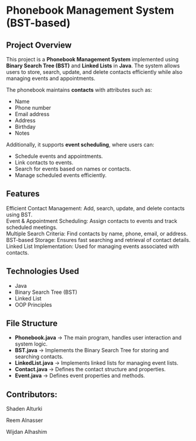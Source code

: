 # Phonebook Management System (BST-based)

## Project Overview
This project is a **Phonebook Management System** implemented using **Binary Search Tree (BST)** and **Linked Lists** in **Java**. The system allows users to store, search, update, and delete contacts efficiently while also managing events and appointments.

The phonebook maintains **contacts** with attributes such as: 
- Name
- Phone number
- Email address
- Address
- Birthday
- Notes

Additionally, it supports **event scheduling**, where users can:
- Schedule events and appointments.
- Link contacts to events.
- Search for events based on names or contacts.
- Manage scheduled events efficiently.

## Features
Efficient Contact Management: Add, search, update, and delete contacts using BST.  
Event & Appointment Scheduling: Assign contacts to events and track scheduled meetings.  
Multiple Search Criteria: Find contacts by name, phone, email, or address.  
BST-based Storage: Ensures fast searching and retrieval of contact details.  
Linked List Implementation: Used for managing events associated with contacts.  

## Technologies Used
- Java
- Binary Search Tree (BST)
- Linked List
- OOP Principles

## File Structure
- **Phonebook.java** → The main program, handles user interaction and system logic.
- **BST.java** → Implements the Binary Search Tree for storing and searching contacts.
- **LinkedList.java** → Implements linked lists for managing event lists.
- **Contact.java** → Defines the contact structure and properties.
- **Event.java** → Defines event properties and methods.

## Contributors:
Shaden Alturki

Reem Alnasser

Wijdan Alhashim

